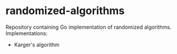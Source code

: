 # randomized-algorithms
Repository containing Go implementation of randomized algorithms. Implementations:
- Karger's algorithm
